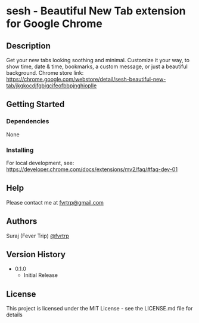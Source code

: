 # sesh - Beautiful New Tab extension for Google Chrome


## Description

Get your new tabs looking soothing and minimal. Customize it your way, to show time, date & time, bookmarks, a custom message, or just a beautiful background.
Chrome store link: https://chrome.google.com/webstore/detail/sesh-beautiful-new-tab/jkgkocdjfgbigcifeofbbpjnghioplle

## Getting Started

### Dependencies

None

### Installing

For local development, see: https://developer.chrome.com/docs/extensions/mv2/faq/#faq-dev-01

## Help

Please contact me at fvrtrp@gmail.com

## Authors

Suraj (Fever Trip)
[@fvrtrp](https://github.com/fvrtrp)

## Version History

* 0.1.0
    * Initial Release

## License

This project is licensed under the MIT License - see the LICENSE.md file for details
